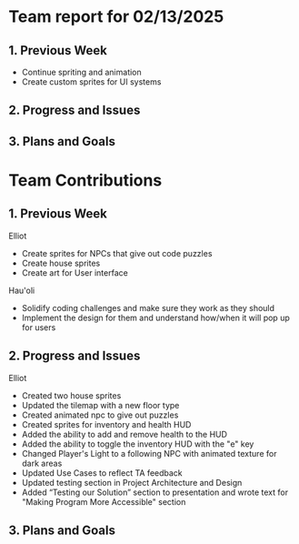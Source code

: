 
# Team report for 02/13/2025

## 1. Previous Week
* Continue spriting and animation
* Create custom sprites for UI systems

## 2. Progress and Issues

  
## 3. Plans and Goals

# Team Contributions

## 1. Previous Week
Elliot
* Create sprites for NPCs that give out code puzzles
* Create house sprites
* Create art for User interface

 Hau'oli
* Solidify coding challenges and make sure they work as they should
* Implement the design for them and understand how/when it will pop up for users

## 2. Progress and Issues
Elliot
* Created two house sprites
* Updated the tilemap with a new floor type
* Created animated npc to give out puzzles
* Created sprites for inventory and health HUD
* Added the ability to add and remove health to the HUD
* Added the ability to toggle the inventory HUD with the "e" key
* Changed Player's Light to a following NPC with animated texture for dark areas
* Updated Use Cases to reflect TA feedback
* Updated testing section in Project Architecture and Design
* Added “Testing our Solution” section to presentation and wrote text for "Making Program More Accessible" section
## 3. Plans and Goals
